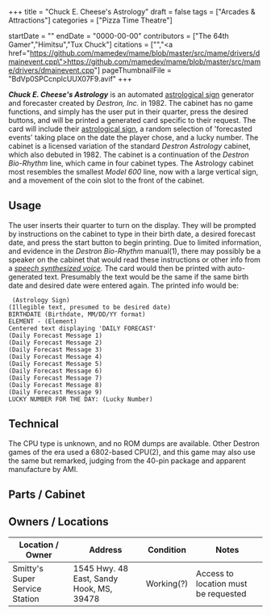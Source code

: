 +++
title = "Chuck E. Cheese's Astrology"
draft = false
tags = ["Arcades & Attractions"]
categories = ["Pizza Time Theatre"]


startDate = ""
endDate = "0000-00-00"
contributors = ["The 64th Gamer","Himitsu","Tux Chuck"]
citations = ["<ref></ref>","<a href=\"https://github.com/mamedev/mame/blob/master/src/mame/drivers/dmainevent.cpp\">https://github.com/mamedev/mame/blob/master/src/mame/drivers/dmainevent.cpp</a>"]
pageThumbnailFile = "BdVp0SPCcnplcUUX07F9.avif"
+++

***Chuck E. Cheese's Astrology*** is an automated [astrological sign](https://en.wikipedia.org/wiki/Astrological_sign) generator and forecaster created by *Destron, Inc.* in 1982. The cabinet has no game functions, and simply has the user put in their quarter, press the desired buttons, and will be printed a generated card specific to their request. The card will include their [astrological sign](https://en.wikipedia.org/wiki/Astrological_sign), a random selection of 'forecasted events' taking place on the date the player chose, and a lucky number. The cabinet is a licensed variation of the standard *Destron Astrology* cabinet, which also debuted in 1982. The cabinet is a continuation of the *Destron Bio-Rhythm* line, which came in four cabinet types. The Astrology cabinet most resembles the smallest *Model 600* line, now with a large vertical sign, and a movement of the coin slot to the front of the cabinet.

## Usage

The user inserts their quarter to turn on the display. They will be prompted by instructions on the cabinet to type in their birth date, a desired forecast date, and press the start button to begin printing. Due to limited information, and evidence in the *Destron Bio-Rhythm* manual(1), there may possibly be a speaker on the cabinet that would read these instructions or other info from a *[speech synthesized voice](https://en.wikipedia.org/wiki/Speech_synthesis).* The card would then be printed with auto-generated text. Presumably the text would be the same if the same birth date and desired date were entered again. The printed info would be:

```
 (Astrology Sign) 
(Illegible text, presumed to be desired date)
BIRTHDATE (Birthdate, MM/DD/YY format)
ELEMENT - (Element)
Centered text displaying 'DAILY FORECAST'
(Daily Forecast Message 1)
(Daily Forecast Message 2)
(Daily Forecast Message 3)
(Daily Forecast Message 4)
(Daily Forecast Message 5)
(Daily Forecast Message 6)
(Daily Forecast Message 7)
(Daily Forecast Message 8)
(Daily Forecast Message 9)
LUCKY NUMBER FOR THE DAY: (Lucky Number)
```

## Technical

The CPU type is unknown, and no ROM dumps are available. Other Destron games of the era used a 6802-based CPU(2), and this game may also use the same but remarked, judging from the 40-pin package and apparent manufacture by AMI.

## Parts / Cabinet

## Owners / Locations

| Location / Owner               | Address                                  | Condition  | Notes                                |
|--------------------------------|------------------------------------------|------------|--------------------------------------|
| Smitty's Super Service Station | 1545 Hwy. 48 East, Sandy Hook, MS, 39478 | Working(?) | Access to location must be requested |